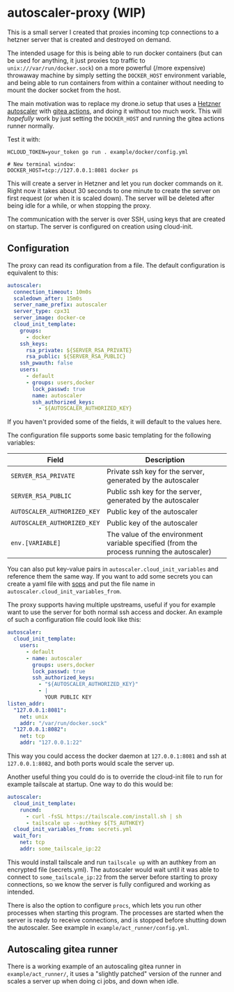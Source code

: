 # autoscaler-proxy (WIP)

This is a small server I created that proxies incoming tcp connections to a hetzner server that is created and destroyed on demand.

The intended usage for this is being able to run docker containers (but can be used for anything, it just proxies tcp traffic to `unix:///var/run/docker.sock`) on a more powerful (/more expensive) throwaway machine by simply setting the `DOCKER_HOST` environment variable, and being able to run containers from within a container without needing to mount the docker socket from the host.

The main motivation was to replace my drone.io setup that uses a [Hetzner autoscaler](https://autoscale.drone.io/install/hetzner/) with [gitea actions](https://github.com/go-gitea/gitea/releases/tag/v1.19.0), and doing it without too much work. This will _hopefully_ work by just setting the `DOCKER_HOST` and running the gitea actions runner normally.

Test it with:

```
HCLOUD_TOKEN=your_token go run . example/docker/config.yml

# New terminal window:
DOCKER_HOST=tcp://127.0.0.1:8081 docker ps
```

This will create a server in Hetzner and let you run docker commands on it. Right now it takes about 30 seconds to one minute to create the server on first request (or when it is scaled down). The server will be deleted after being idle for a while, or when stopping the proxy.

The communication with the server is over SSH, using keys that are created on startup. The server is configured on creation using cloud-init.

## Configuration

The proxy can read its configuration from a file. The default configuration is equivalent to this:

```yaml
autoscaler:
  connection_timeout: 10m0s
  scaledown_after: 15m0s
  server_name_prefix: autoscaler
  server_type: cpx31
  server_image: docker-ce
  cloud_init_template:
    groups:
      - docker
    ssh_keys:
      rsa_private: ${SERVER_RSA_PRIVATE}
      rsa_public: ${SERVER_RSA_PUBLIC}
    ssh_pwauth: false
    users:
      - default
      - groups: users,docker
        lock_passwd: true
        name: autoscaler
        ssh_authorized_keys:
          - ${AUTOSCALER_AUTHORIZED_KEY}
```

If you haven't provided some of the fields, it will default to the values here.

The configuration file supports some basic templating for the following variables:

| Field                       | Description                                                                               |
| --------------------------- | ----------------------------------------------------------------------------------------- |
| `SERVER_RSA_PRIVATE`        | Private ssh key for the server, generated by the autoscaler                               |
| `SERVER_RSA_PUBLIC`         | Public ssh key for the server, generated by the autoscaler                                |
| `AUTOSCALER_AUTHORIZED_KEY` | Public key of the autoscaler                                                              |
| `AUTOSCALER_AUTHORIZED_KEY` | Public key of the autoscaler                                                              |
| `env.[VARIABLE]`            | The value of the environment variable specified (from the process running the autoscaler) |

You can also put key-value pairs in `autoscaler.cloud_init_variables` and reference them the same way. If you want to add some secrets you can create a yaml file with [sops](https://github.com/mozilla/sops) and put the file name in `autoscaler.cloud_init_variables_from`.

The proxy supports having multiple upstreams, useful if you for example want to use the server for both normal ssh access and docker. An example of such a configuration file could look like this:

```yaml
autoscaler:
  cloud_init_template:
    users:
      - default
      - name: autoscaler
        groups: users,docker
        lock_passwd: true
        ssh_authorized_keys:
          - "${AUTOSCALER_AUTHORIZED_KEY}"
          - |
            YOUR PUBLIC KEY
listen_addr:
  "127.0.0.1:8081":
    net: unix
    addr: "/var/run/docker.sock"
  "127.0.0.1:8082":
    net: tcp
    addr: "127.0.0.1:22"
```

This way you could access the docker daemon at `127.0.0.1:8081` and ssh at `127.0.0.1:8082`, and both ports would scale the server up.

Another useful thing you could do is to override the cloud-init file to run for example tailscale at startup. One way to do this would be:

```yaml
autoscaler:
  cloud_init_template:
    runcmd:
      - curl -fsSL https://tailscale.com/install.sh | sh
      - tailscale up --authkey ${TS_AUTHKEY}
  cloud_init_variables_from: secrets.yml
  wait_for:
    net: tcp
    addr: some_tailscale_ip:22
```

This would install tailscale and run `tailscale up` with an authkey from an encrypted file (secrets.yml). The autoscaler would wait until it was able to connect to `some_tailscale_ip:22` from the server before starting to proxy connections, so we know the server is fully configured and working as intended.

There is also the option to configure `procs`, which lets you run other processes when starting this program. The processes are started when the server is ready to receive connections, and is stopped before shutting down the autoscaler. See example in `example/act_runner/config.yml`.

## Autoscaling gitea runner

There is a working example of an autoscaling gitea runner in `example/act_runner/`, it uses a "slightly patched" version of the runner and scales a server up when doing ci jobs, and down when idle.
